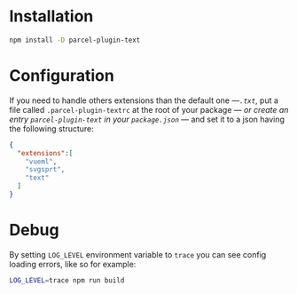 # Installation

```bash
npm install -D parcel-plugin-text
```

# Configuration
If you need to handle others extensions than the default one —*`.txt`*, put a file called `.parcel-plugin-textrc` at the root of your package *— or create an entry `parcel-plugin-text` in your `package.json`* — and set it to a json having the following structure:

```json
{
  "extensions":[
    "vueml",
    "svgsprt",
    "text"
  ]
}
```

# Debug

By setting `LOG_LEVEL` environment variable to `trace` you can see config loading errors, like so for example:
```sh
LOG_LEVEL=trace npm run build
```